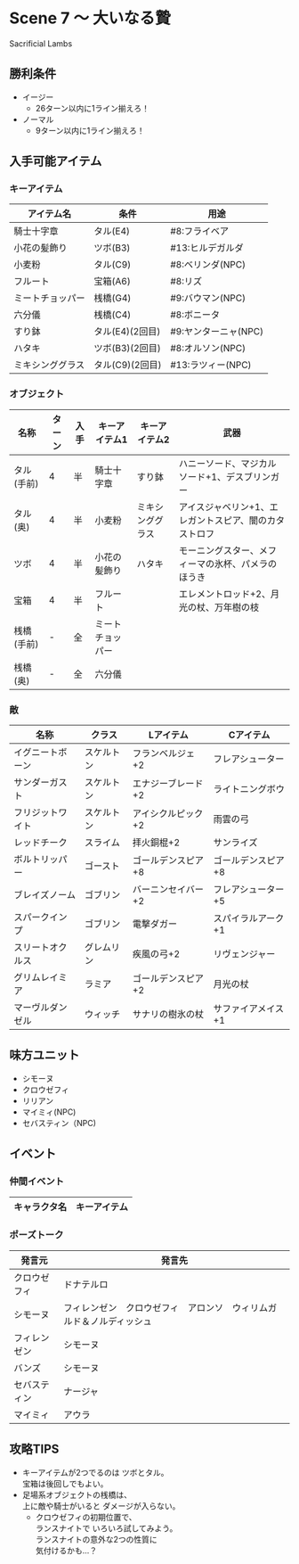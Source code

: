 # Scene 7 ～ 大いなる贄  

Sacrificial Lambs

## 勝利条件 

- イージー
  - 26ターン以内に1ライン揃えろ！
- ノーマル
  - 9ターン以内に1ライン揃えろ！

## 入手可能アイテム 

### キーアイテム

|アイテム名|条件|用途|
|---|---|---|
|騎士十字章|タル(E4)|#8:フライベア|
|小花の髪飾り|ツボ(B3)|#13:ヒルデガルダ|
|小麦粉|タル(C9)|#8:ベリンダ(NPC)|
|フルート|宝箱(A6)|#8:リズ|
|ミートチョッパー|桟橋(G4)|#9:バウマン(NPC)|
|六分儀|桟橋(C4)|#8:ボニータ|
|すり鉢|タル(E4)(2回目)|#9:ヤンターニャ(NPC)|
|ハタキ|ツボ(B3)(2回目)|#8:オルソン(NPC)|
|ミキシンググラス|タル(C9)(2回目)|#13:ラツィー(NPC)|

### オブジェクト

|名称|ターン|入手|キーアイテム1|キーアイテム2|武器|
|---|---|---|---|---|---|
|タル(手前)|4|半|騎士十字章|すり鉢|ハニーソード、マジカルソード+1、デスブリンガー|
|タル(奥)|4|半|小麦粉|ミキシンググラス|アイスジャベリン+1、エレガントスピア、闇のカタストロフ|
|ツボ|4|半|小花の髪飾り|ハタキ|モーニングスター、メフィーマの氷杯、パメラのほうき|
|宝箱|4|半|フルート||エレメントロッド+2、月光の杖、万年樹の枝|
|桟橋(手前)|-|全|ミートチョッパー|||
|桟橋(奥)|-|全|六分儀|||

### 敵

|名称|クラス|Lアイテム|Cアイテム|
|---|---|---|---|
|イグニートボーン|スケルトン|フランベルジェ+2|フレアシューター|
|サンダーガスト|スケルトン|エナジーブレード+2|ライトニングボウ|
|フリジットワイト|スケルトン|アイシクルピック+2|雨雲の弓|
|レッドチーク|スライム|拝火銅棍+2|サンライズ|
|ボルトリッパー|ゴースト|ゴールデンスピア+8|ゴールデンスピア+8|
|ブレイズノーム|ゴブリン|バーニンセイバー+2|フレアシューター+5|
|スパークインプ|ゴブリン|電撃ダガー|スパイラルアーク+1|
|スリートオクルス|グレムリン|疾風の弓+2|リヴェンジャー|
|グリムレイミア|ラミア|ゴールデンスピア+2|月光の杖|
|マーヴルダンゼル|ウィッチ|サナリの樹氷の杖|サファイアメイス+1|

## 味方ユニット 

- シモーヌ
- クロウゼフィ
- リリアン
- マイミィ(NPC)
- セバスティン（NPC)

## イベント 

### 仲間イベント

|キャラクタ名|キーアイテム|
|---|---|

### ポーズトーク

|発言元|発言先|
|---|---|
|クロウゼフィ|ドナテルロ|
|シモーヌ|フィレンゼン　クロウゼフィ　アロンソ　ウィリムガルド＆ノルディッシュ|
|フィレンゼン|シモーヌ|
|バンズ|シモーヌ|
|セバスティン|ナージャ|
|マイミィ|アウラ|

## 攻略TIPS 

- キーアイテムが2つでるのは ツボとタル。  
宝箱は後回しでもよい。
- 足場系オブジェクトの桟橋は、  
上に敵や騎士がいると ダメージが入らない。
  - クロウゼフィの初期位置で、  
ランスナイトで いろいろ試してみよう。  
ランスナイトの意外な2つの性質に  
気付けるかも…？


